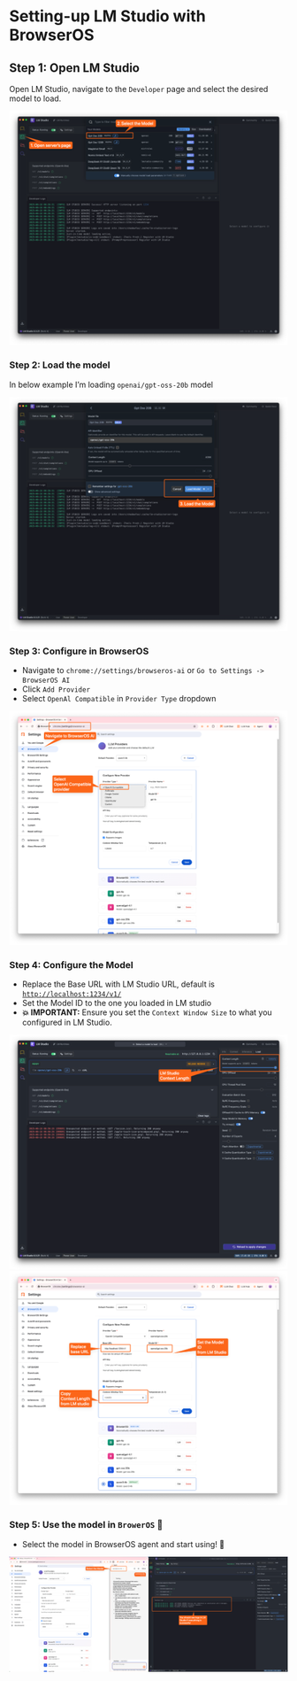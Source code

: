 # Setting-up LM Studio with BrowserOS

## Step 1: Open LM Studio

Open LM Studio, navigate to the `Developer` page and select the desired model to load.

![Open LM Studio](images/setting-up-lm-studio/lmstudio-step1.png)

### Step 2: Load the model

In below example I’m loading `openai/gpt-oss-20b` model

![Load the Studio](images/setting-up-lm-studio/lmstudio-step2.png)

### Step 3: Configure in BrowserOS

- Navigate to `chrome://settings/browseros-ai` or `Go to Settings -> BrowserOS AI`
- Click `Add Provider`
- Select `OpenAl Compatible` in `Provider Type` dropdown

![Configure in BrowserOS](images/setting-up-lm-studio/lmstudio-step3.png)

### Step 4: Configure the Model

- Replace the Base URL with LM Studio URL, default is [`http://localhost:1234/v1/`](http://localhost:1234/v1/)
- Set the Model ID to the one you loaded in LM studio
- **💥 IMPORTANT:** Ensure you set the `Context Window Size` to what you configured in LM Studio.

![Configure the Model](images/setting-up-lm-studio/lmstudio-step4-1.png)
![Configure the Model](images/setting-up-lm-studio/lmstudio-step4-2.png)

### Step 5: Use the model in `BrowerOS` 🐶

- Select the model in BrowserOS agent and start using! 🎉

![Use the model in BrowerOS](images/setting-up-lm-studio/lmstudio-step5.png)
